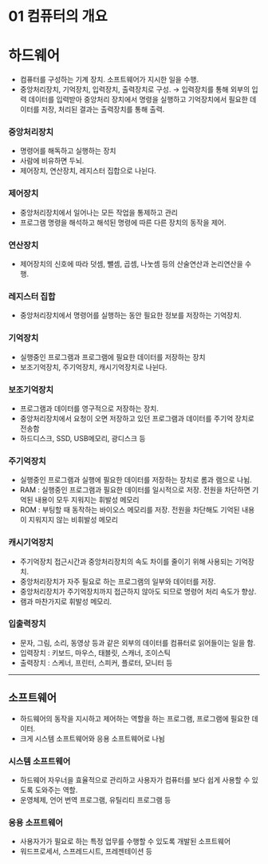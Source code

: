 # 01 컴퓨터의 개요

# 하드웨어

- 컴퓨터를 구성하는 기계 장치. 소프트웨어가 지시한 일을 수행.
- 중앙처리장치, 기억장치, 입력장치, 출력장치로 구성. → 입력장치를 통해 외부의 입력 데이터를 입력받아 중앙처리 장치에서 명령을 실행하고 기억장치에서 필요한 데이터를 저장, 처리된 결과는 출력장치를 통해 출력.

### 중앙처리장치

- 명령어를 해독하고 실행하는 장치
- 사람에 비유하면 두뇌.
- 제어장치, 연산장치, 레지스터 집합으로 나뉜다.

### 제어장치

- 중앙처리장치에서 일어나는 모든 작업을 통제하고 관리
- 프로그램 명령을 해석하고 해석된 명령에 따른 다른 장치의 동작을 제어.

### 연산장치

- 제어장치의 신호에 따라 덧셈, 뺄셈, 곱셈, 나눗셈 등의 산술연산과 논리연산을 수행.

### 레지스터 집합

- 중앙처리장치에서 명령어를 실행하는 동안 필요한 정보를 저장하는 기억장치.

### 기억장치

- 실행중인 프로그램과 프로그램에 필요한 데이터를 저장하는 장치
- 보조기억장치, 주기억장치, 캐시기억장치로 나뉜다.

### 보조기억장치

- 프로그램과 데이터를 영구적으로 저장하는 장치.
- 중앙처리장치에서 요청이 오면 저장하고 있던 프로그램과 데이터를 주기억 장치로 전송함
- 하드디스크, SSD, USB메모리, 광디스크 등

### 주기억장치

- 실행중인 프로그램과 실행에 필요한 데이터를 저장하는 장치로 롬과 램으로 나뉨.
- RAM : 실행중인 프로그램과 필요한 데이터를 일시적으로 저장. 전원을 차단하면 기억된 내용이 모두 지워지는 휘발성 메모리
- ROM : 부팅할 때 동작하는 바이오스 메모리를 저장. 전원을 차단해도 기억된 내용이 지워지지 않는 비휘발성 메모리

### 캐시기억장치

- 주기억장치 접근시간과 중앙처리장치의 속도 차이를 줄이기 위해 사용되는 기억장치.
- 중앙처리장치가 자주 필요로 하는 프로그램의 일부와 데이터를 저장.
- 중앙처리장치가 주기억장치까지 접근하지 않아도 되므로 명령어 처리 속도가 향상.
- 램과 마찬가지로 휘발성 메모리.

### 입출력장치

- 문자, 그림, 소리, 동영상 등과 같은 외부의 데이터를 컴퓨터로 읽어들이는 일을 함.
- 입력장치 : 키보드, 마우스, 태블릿, 스캐너, 조이스틱
- 출력장치 : 스케너, 프린터, 스피커, 플로터, 모니터 등

---

## 소프트웨어

- 하드웨어의 동작을 지시하고 제어하는 역할을 하는 프로그램, 프로그램에 필요한 데이터.
- 크게 시스템 소프트웨어와 응용 소프트웨어로 나뉨

### 시스템 소프트웨어

- 하드웨어 자우너을 효율적으로 관리하고 사용자가 컴퓨터를 보다 쉽게 사용할 수 있도록 도와주는 역할.
- 운영체제, 언어 번역 프로그램, 유틸리티 프로그램 등

### 응용 소프트웨어

- 사용자가가 필요로 하는 특정 업무를 수행할 수 있도록 개발된 소프트웨어
- 워드프로세서, 스프레드시트, 프레젠테이션 등
